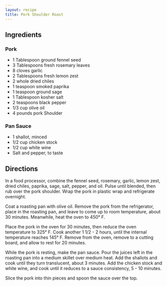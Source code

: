 ```yaml
---
layout: recipe
title: Pork Shoulder Roast
---
```


## Ingredients

### Pork
* 1 Tablespoon ground fennel seed
* 3 Tablespoons fresh rosemary leaves
* 8 cloves garlic
* 2 Tablespoons fresh lemon zest
* 2 whole dried chiles
* 1 teaspoon smoked paprika
* 1 teaspoon ground sage
* 1 Tablespoon kosher salt
* 2 teaspoons black pepper
* 1/3 cup olive oil
* 4 pounds pork Shoulder

### Pan Sauce
* 1 shallot, minced
* 1/2 cup chicken stock
* 1/2 cup white wine
* Salt and pepper, to taste

## Directions

In a food processor, combine the fennel seed, rosemary, garlic, lemon zest, dried chiles, paprika, sage, salt, pepper, and oil. Pulse until blended, then rub over the pork shoulder. Wrap the pork in plastic wrap and refrigerate overnight.

Coat a roasting pan with olive oil. Remove the pork from the refrigerator, place in the roasting pan, and leave to come up to room temperature, about 30 minutes. Meanwhile, heat the oven to 450° F.

Place the pork in the oven for 30 minutes, then reduce the oven temperature to 325° F. Cook another 1 1/2 - 2 hours, until the internal temperature reaches 145° F. Remove from the oven, remove to a cutting board, and allow to rest for 20 minutes.

While the pork is resting, make the pan sauce. Pour the juices left in the roasting pan into a medium skillet over medium heat. Add the shallots and cook until they turn translucent, about 3 minutes. Add the chicken stock and white wine, and cook until it reduces to a sauce consistency, 5 - 10 minutes.

Slice the pork into thin pieces and spoon the sauce over the top.